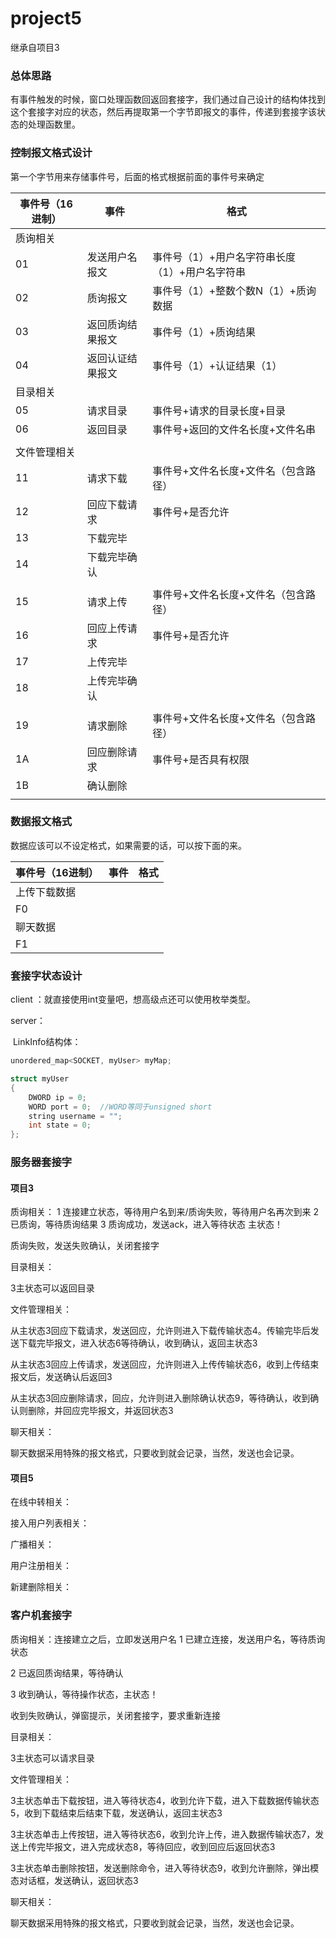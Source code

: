 # project5
继承自项目3

### 总体思路

有事件触发的时候，窗口处理函数回返回套接字，我们通过自己设计的结构体找到这个套接字对应的状态，然后再提取第一个字节即报文的事件，传递到套接字该状态的处理函数里。



### 控制报文格式设计

第一个字节用来存储事件号，后面的格式根据前面的事件号来确定

| 事件号（16进制） | 事件             | 格式                                           |
| ---------------- | ---------------- | ---------------------------------------------- |
| 质询相关         |                  |                                                |
| 01               | 发送用户名报文   | 事件号（1）+用户名字符串长度（1）+用户名字符串 |
| 02               | 质询报文         | 事件号（1）+整数个数N（1）+质询数据            |
| 03               | 返回质询结果报文 | 事件号（1）+质询结果                           |
| 04               | 返回认证结果报文 | 事件号（1）+认证结果（1）                      |
| 目录相关         |                  |                                                |
| 05               | 请求目录         | 事件号+请求的目录长度+目录                     |
| 06               | 返回目录         | 事件号+返回的文件名长度+文件名串               |
|                  |                  |                                                |
| 文件管理相关     |                  |                                                |
| 11               | 请求下载         | 事件号+文件名长度+文件名（包含路径）           |
| 12               | 回应下载请求     | 事件号+是否允许                                |
| 13               | 下载完毕         |                                                |
| 14               | 下载完毕确认     |                                                |
|                  |                  |                                                |
| 15               | 请求上传         | 事件号+文件名长度+文件名（包含路径）           |
| 16               | 回应上传请求     | 事件号+是否允许                                |
| 17               | 上传完毕         |                                                |
| 18               | 上传完毕确认     |                                                |
|                  |                  |                                                |
| 19               | 请求删除         | 事件号+文件名长度+文件名（包含路径）           |
| 1A               | 回应删除请求     | 事件号+是否具有权限                            |
| 1B               | 确认删除         |                                                |
|                  |                  |                                                |

### 数据报文格式

数据应该可以不设定格式，如果需要的话，可以按下面的来。

| 事件号（16进制） | 事件 | 格式 |
| ---------------- | ---- | ---- |
| 上传下载数据     |      |      |
| F0               |      |      |
| 聊天数据         |      |      |
| F1               |      |      |



### 套接字状态设计

client ：就直接使用int变量吧，想高级点还可以使用枚举类型。

server：

​	LinkInfo结构体：

```c++
unordered_map<SOCKET, myUser> myMap;

struct myUser
{
	DWORD ip = 0;
	WORD port = 0;  //WORD等同于unsigned short
	string username = "";
    int state = 0;
};
```



### 服务器套接字

#### 项目3

质询相关：
1	连接建立状态，等待用户名到来/质询失败，等待用户名再次到来
2	已质询，等待质询结果
3	质询成功，发送ack，进入等待状态		主状态！

质询失败，发送失败确认，关闭套接字

目录相关：

3主状态可以返回目录

文件管理相关：

从主状态3回应下载请求，发送回应，允许则进入下载传输状态4。传输完毕后发送下载完毕报文，进入状态6等待确认，收到确认，返回主状态3

从主状态3回应上传请求，发送回应，允许则进入上传传输状态6，收到上传结束报文后，发送确认后返回3

从主状态3回应删除请求，回应，允许则进入删除确认状态9，等待确认，收到确认则删除，并回应完毕报文，并返回状态3

聊天相关：

聊天数据采用特殊的报文格式，只要收到就会记录，当然，发送也会记录。

#### 项目5

在线中转相关：

接入用户列表相关：

广播相关：

用户注册相关：

新建删除相关：



### 客户机套接字

质询相关：连接建立之后，立即发送用户名
1	已建立连接，发送用户名，等待质询状态

2	已返回质询结果，等待确认

3	收到确认，等待操作状态，主状态！

收到失败确认，弹窗提示，关闭套接字，要求重新连接

目录相关：

3主状态可以请求目录

文件管理相关：

3主状态单击下载按钮，进入等待状态4，收到允许下载，进入下载数据传输状态5，收到下载结束后结束下载，发送确认，返回主状态3



3主状态单击上传按钮，进入等待状态6，收到允许上传，进入数据传输状态7，发送上传完毕报文，进入完成状态8，等待回应，收到回应后返回状态3



3主状态单击删除按钮，发送删除命令，进入等待状态9，收到允许删除，弹出模态对话框，发送确认，返回状态3

聊天相关：

聊天数据采用特殊的报文格式，只要收到就会记录，当然，发送也会记录。

